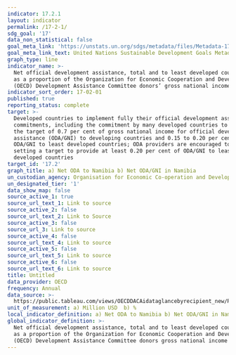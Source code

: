 ```yaml
---
indicator: 17.2.1
layout: indicator
permalink: /17-2-1/
sdg_goal: '17'
data_non_statistical: false
goal_meta_link: 'https://unstats.un.org/sdgs/metadata/files/Metadata-17-02-01.pdf'
goal_meta_link_text: United Nations Sustainable Development Goals Metadata (pdf 468kB)
graph_type: line
indicator_name: >-
  Net official development assistance, total and to least developed countries,
  as a proportion of the Organization for Economic Cooperation and Development
  (OECD) Development Assistance Committee donors’ gross national income (GNI)
indicator_sort_order: 17-02-01
published: true
reporting_status: complete
target: >-
  Developed countries to implement fully their official development assistance
  commitments, including the commitment by many developed countries to achieve
  the target of 0.7 per cent of gross national income for official development
  assistance (ODA/GNI) to developing countries and 0.15 to 0.20 per cent of
  ODA/GNI to least developed countries; ODA providers are encouraged to consider
  setting a target to provide at least 0.20 per cent of ODA/GNI to least
  developed countries
target_id: '17.2'
graph_title: a) Net ODA to Namibia b) Net ODA/GNI in Namibia
un_custodian_agency: Organisation for Economic Co-operation and Development (OECD)
un_designated_tier: '1'
data_show_map: false
source_active_1: true
source_url_text_1: Link to source
source_active_2: false
source_url_text_2: Link to Source
source_active_3: false
source_url_3: Link to source
source_active_4: false
source_url_text_4: Link to source
source_active_5: false
source_url_text_5: Link to source
source_active_6: false
source_url_text_6: Link to source
title: Untitled
data_provider: OECD
frequency: Annual
data_source: >-
  https://public.tableau.com/views/OECDDACAidataglancebyrecipient_new/Recipients?:embed=y&:display_count=yes&:showTabs=y&:toolbar=no?&:showVizHome=no
unit_of_measurement: a) Million USD  b) %
local_indicator_definition: a) Net ODA to Namibia b) Net ODA/GNI in Namibia
global_indicator_definition: >-
  Net official development assistance, total and to least developed countries,
  as a proportion of the Organization for Economic Cooperation and Development
  (OECD) Development Assistance Committee donors gross national income (GNI)
---
```

